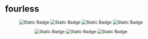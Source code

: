 <p align=center><h1>fourless</h1><p>
<p align="center">
  <img alt="Static Badge" src="https://img.shields.io/badge/Windows%2011-0078D4?style=flat&logo=windows11">
  <img alt="Static Badge" src="https://img.shields.io/badge/Kubuntu-0079C1?style=flat&logo=kubuntu">
  <img alt="Static Badge" src="https://img.shields.io/badge/RTX%203070-76B900?logo=nvidia&logoColor=white">
  <img alt="Static Badge" src="https://img.shields.io/badge/i5--11600K-0071C5?logo=intel&logoColor=white">
</p>
<p align="center">
  <img alt="Static Badge" src="https://img.shields.io/badge/HTML5-E34F26?logo=html5&logoColor=white">
  <img alt="Static Badge" src="https://img.shields.io/badge/Javascript-F7DF1E?logo=javascript&logoColor=black">
  <img alt="Static Badge" src="https://img.shields.io/badge/CSS3-1572B6?logo=css3&logoColor=white">
</p>
